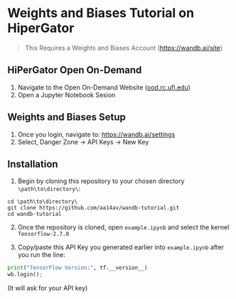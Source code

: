 # Weights and Biases Tutorial on HiperGator
>This Requires a Weights and Biases Account (https://wandb.ai/site)

## HiPerGator Open On-Demand
1. Navigate to the Open On-Demand Website ([ood.rc.ufl.edu](ood.rc.ufl.edu))
2. Open a Jupyter Notebook Sesion 

## Weights and Biases Setup
1. Once you login, navigate to: https://wandb.ai/settings
2. Select, Danger Zone -> API Keys -> New Key

## Installation
1. Begin by cloning this repository to your chosen directory `\path\to\directory\`:

```
cd \path\to\directory\
git clone https://github.com/aa14av/wandb-tutorial.git
cd wandb-tutorial
```

2. Once the repository is cloned, open `example.ipynb` and select the kernel `Tensorflow-2.7.0`
   
3. Copy/paste this API Key you generated earlier into `example.ipynb` after you run the line:
   
```python
print("TensorFlow Version:", tf.__version__)
wb.login(); 
```
(It will ask for your API key) 

